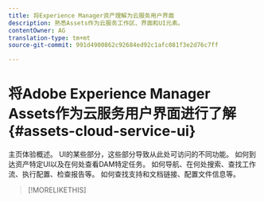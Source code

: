 ```yaml
---
title: 将Experience Manager资产理解为云服务用户界面
description: 熟悉Assets作为云服务工作区、界面和UI元素。
contentOwner: AG
translation-type: tm+mt
source-git-commit: 991d4900862c92684ed92c1afc081f3e2d76c7ff

---
```



# 将Adobe Experience Manager Assets作为云服务用户界面进行了解 {#assets-cloud-service-ui}

<!--
TBD: Removing this article for now from TOC.
Need to rewrite this getting started content post-GA.

-->

主页体验概述。
UI的某些部分，这些部分导致从此处可访问的不同功能。
如何到达资产特定UI以及在何处查看DAM特定任务。
如何导航、在何处搜索、查找工作流、执行配置、检查报告等。
如何查找支持和文档链接、配置文件信息等。

>[!MORELIKETHIS]

